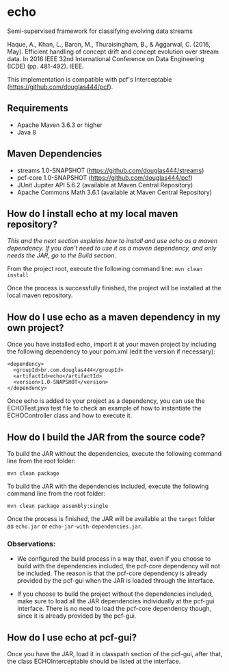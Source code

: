 # echo

Semi-supervised framework for classifying evolving data streams

Haque, A., Khan, L., Baron, M., Thuraisingham, B., & Aggarwal, C. (2016, May). Efficient handling of concept drift and concept evolution over stream data. In 2016 IEEE 32nd International Conference on Data Engineering (ICDE) (pp. 481-492). IEEE.

This implementation is compatible with pcf's Interceptable (https://github.com/douglas444/pcf).

## Requirements

* Apache Maven 3.6.3 or higher
* Java 8

## Maven Dependencies

* streams 1.0-SNAPSHOT (https://github.com/douglas444/streams)
* pcf-core 1.0-SNAPSHOT (https://github.com/douglas444/pcf)
* JUnit Jupiter API 5.6.2 (available at Maven Central Repository)
* Apache Commons Math 3.6.1 (available at Maven Central Repository)

## How do I install echo at my local maven repository?

*This and the next section explains how to install and use echo as a maven dependency. 
If you don't need to use it as a maven dependency, and only needs the JAR, go to the Build section.*

From the project root, execute the following command line: ```mvn clean install```

Once the process is successfully finished, the project will be installed at the local maven repository.

## How do I use echo as a maven dependency in my own project?

Once you have installed echo, import it at your maven project by including the following dependency 
to your pom.xml (edit the version if necessary):

```
<dependency>
  <groupId>br.com.douglas444</groupId>
  <artifactId>echo</artifactId>
  <version>1.0-SNAPSHOT</version>
</dependency>
```

Once echo is added to your project as a dependency, you can use the ECHOTest.java test file to check an 
example of how to instantiate the ECHOController class and how to execute it.

## How do I build the JAR from the source code?

To build the JAR without the dependencies, execute the following command line from the root folder:

```mvn clean package```

To build the JAR with the dependencies included, execute the following command line from the root folder:

```mvn clean package assembly:single```

Once the process is finished, the JAR will be available at the ```target``` folder as 
```echo.jar``` or ```echo-jar-with-dependencies.jar```.

### Observations:

* We configured the build process in a way that, even if you choose to build with the dependencies included, the pcf-core dependency will not be included. 
The reason is that the pcf-core dependency is already provided by the pcf-gui when the JAR is loaded through the interface.

* If you choose to build the project without the dependencies included, make sure to load all the JAR dependencies individually at the pcf-gui interface. 
There is no need to load the pcf-core dependency though, since it is already provided by the pcf-gui.

## How do I use echo at pcf-gui?

Once you have the JAR, load it in classpath section of the pcf-gui, after that, the class ECHOInterceptable should be listed at the interface.
